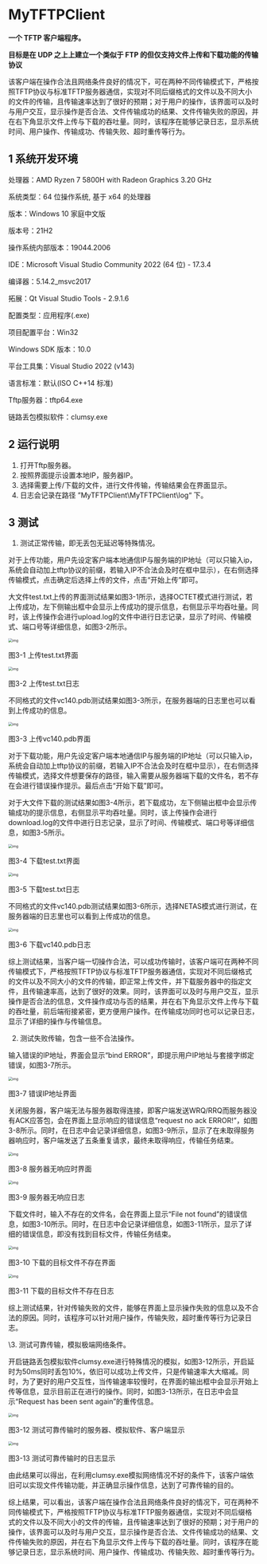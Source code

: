 # MyTFTPClient

**一个 TFTP 客户端程序。**

**目标是在 UDP 之上上建立一个类似于 FTP 的但仅支持文件上传和下载功能的传输协议**

该客户端在操作合法且网络条件良好的情况下，可在两种不同传输模式下，严格按照TFTP协议与标准TFTP服务器通信，实现对不同后缀格式的文件以及不同大小的文件的传输，且传输速率达到了很好的预期；对于用户的操作，该界面可以及时与用户交互，显示操作是否合法、文件传输成功的结果、文件传输失败的原因，并在右下角显示文件上传与下载的吞吐量。同时，该程序在能够记录日志，显示系统时间、用户操作、传输成功、传输失败、超时重传等行为。

## 1 系统开发环境

处理器：AMD Ryzen 7 5800H with Radeon Graphics 3.20 GHz

系统类型：64 位操作系统, 基于 x64 的处理器

版本：Windows 10 家庭中文版 

版本号：21H2 

操作系统内部版本：19044.2006

IDE：Microsoft Visual Studio Community 2022 (64 位) - 17.3.4

编译器：5.14.2_msvc2017

拓展：Qt Visual Studio Tools - 2.9.1.6

配置类型：应用程序(.exe) 

项目配置平台：Win32

Windows SDK 版本：10.0 

平台工具集：Visual Studio 2022 (v143) 

语言标准：默认(ISO C++14 标准)

Tftp服务器：tftp64.exe

链路丢包模拟软件：clumsy.exe

## 2 运行说明

1. 打开Tftp服务器。
2. 按照界面提示设置本地IP，服务器IP。
3. 选择需要上传/下载的文件，进行文件传输，传输结果会在界面显示。
4. 日志会记录在路径 ”MyTFTPClient\MyTFTPClient\log“ 下。

## 3 测试

1. 测试正常传输，即无丢包无延迟等特殊情况。

对于上传功能，用户先设定客户端本地通信IP与服务端的IP地址（可以只输入ip，系统会自动加上tftp协议的前缀，若输入IP不合法会及时在框中显示），在右侧选择传输模式，点击确定后选择上传的文件，点击“开始上传”即可。

大文件test.txt上传的界面测试结果如图3-1所示，选择OCTET模式进行测试，若上传成功，左下侧输出框中会显示上传成功的提示信息，右侧显示平均吞吐量。同时，该上传操作会进行upload.log的文件中进行日志记录，显示了时间、传输模式、端口号等详细信息，如图3-2所示。

<img src="assets/wps1.jpg" alt="img" style="zoom:50%;" /> 

图3-1 上传test.txt界面

 

<img src="assets/wps2.jpg" alt="img" style="zoom:50%;" /> 

图3-2 上传test.txt日志

 

不同格式的文件vc140.pdb测试结果如图3-3所示，在服务器端的日志里也可以看到上传成功的信息。

<img src="assets/wps3.jpg" alt="img" style="zoom:50%;" /> 

图3-3 上传vc140.pdb界面

 

对于下载功能，用户先设定客户端本地通信IP与服务端的IP地址（可以只输入ip，系统会自动加上tftp协议的前缀，若输入IP不合法会及时在框中显示），在右侧选择传输模式，选择文件想要保存的路径，输入需要从服务器端下载的文件名，若不存在会进行错误操作提示。最后点击“开始下载”即可。

对于大文件下载的测试结果如图3-4所示，若下载成功，左下侧输出框中会显示传输成功的提示信息，右侧显示平均吞吐量。同时，该上传操作会进行download.log的文件中进行日志记录，显示了时间、传输模式、端口号等详细信息，如图3-5所示。

 

<img src="assets/wps4.jpg" alt="img" style="zoom:50%;" /> 

图3-4 下载test.txt界面

 

<img src="assets/wps5.jpg" alt="img" style="zoom:50%;" /> 

图3-5 下载test.txt日志

 

不同格式的文件vc140.pdb测试结果如图3-6所示，选择NETAS模式进行测试，在服务器端的日志里也可以看到上传成功的信息。

 

<img src="assets/wps6.jpg" alt="img" style="zoom:50%;" /> 

图3-6 下载vc140.pdb日志

 

综上测试结果，当客户端一切操作合法，可以成功传输时，该客户端可在两种不同传输模式下，严格按照TFTP协议与标准TFTP服务器通信，实现对不同后缀格式的文件以及不同大小的文件的传输，即正常上传文件，并下载服务器中的指定文件，且传输速率高，达到了很好的效果。同时，该界面可以及时与用户交互，显示操作是否合法的信息，文件操作成功与否的结果，并在右下角显示文件上传与下载的吞吐量，前后端衔接紧密，更方便用户操作。在传输成功同时也可以记录日志，显示了详细的操作与传输信息。

 

2. 测试失败传输，包含一些不合法操作。

输入错误的IP地址，界面会显示“bind ERROR”，即提示用户IP地址与套接字绑定错误，如图3-7所示。

 

<img src="assets/wps7.jpg" alt="img" style="zoom:50%;" /> 

图3-7 错误IP地址界面

 

关闭服务器，客户端无法与服务器取得连接，即客户端发送WRQ/RRQ而服务器没有ACK应答包，会在界面上显示响应的错误信息“request no ack ERROR!”，如图3-8所示。同时，在日志中会记录详细信息，如图3-9所示，显示了在未取得服务器响应时，客户端发送了五条重复请求，最终未取得响应，传输任务结束。

<img src="assets/wps8.jpg" alt="img" style="zoom:50%;" /> 

图3-8 服务器无响应时界面

 

<img src="assets/wps9.jpg" alt="img" style="zoom:50%;" /> 

图3-9 服务器无响应日志

 

下载文件时，输入不存在的文件名，会在界面上显示“File not found”的错误信息，如图3-10所示。同时，在日志中会记录详细信息，如图3-11所示，显示了详细的错误信息，即没有找到目标文件，传输任务结束。

<img src="assets/wps10.jpg" alt="img" style="zoom:50%;" /> 

图3-10 下载的目标文件不存在界面

 

<img src="assets/wps11.jpg" alt="img" style="zoom:50%;" /> 

图3-11 下载的目标文件不存在日志

 

综上测试结果，针对传输失败的文件，能够在界面上显示操作失败的信息以及不合法的原因。同时，该程序可以针对用户操作，传输失败，超时重传等行为记录日志。

 

\3. 测试可靠传输，模拟极端网络条件。

开启链路丢包模拟软件clumsy.exe进行特殊情况的模拟，如图3-12所示，开启延时为50ms同时丢包10%，依旧可以成功上传文件，只是传输速率大大缩减。同时，为了更好的用户交互性，当传输速率较慢时，在界面的输出框中会显示开始上传等信息，显示目前正在进行的操作。同时，如图3-13所示，在日志中会显示“Request has been sent again”的重传信息。

<img src="assets/wps12.jpg" alt="img" style="zoom:50%;" /> 

图3-12 测试可靠传输时的服务器、模拟软件、客户端显示

<img src="assets/wps13.jpg" alt="img" style="zoom:50%;" /> 

图3-13 测试可靠传输时的日志显示

 

由此结果可以得出，在利用clumsy.exe模拟网络情况不好的条件下，该客户端依旧可以实现文件传输功能，并正确显示操作信息，达到了可靠传输的目的。

综上结果，可以看出，该客户端在操作合法且网络条件良好的情况下，可在两种不同传输模式下，严格按照TFTP协议与标准TFTP服务器通信，实现对不同后缀格式的文件以及不同大小的文件的传输，且传输速率达到了很好的预期；对于用户的操作，该界面可以及时与用户交互，显示操作是否合法、文件传输成功的结果、文件传输失败的原因，并在右下角显示文件上传与下载的吞吐量。同时，该程序在能够记录日志，显示系统时间、用户操作、传输成功、传输失败、超时重传等行为。
